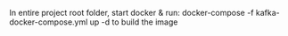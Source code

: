 In entire project root folder, start docker & run: docker-compose -f kafka-docker-compose.yml up -d to build the image
